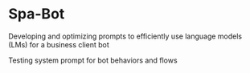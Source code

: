 # Spa-Bot

 Developing and optimizing prompts to efficiently use language models (LMs) for a business client bot 

Testing system prompt for bot behaviors and flows
